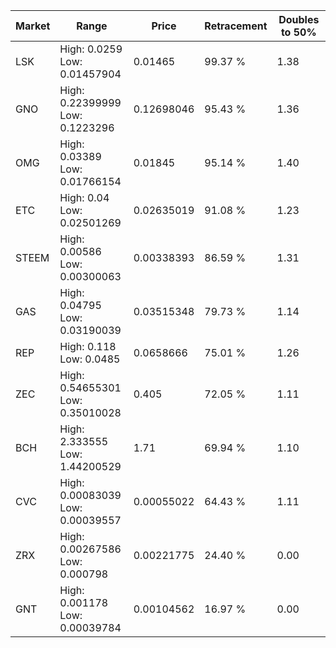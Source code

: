 | Market | Range | Price| Retracement | Doubles to 50% |
| --- | --- | --- | --- | --- |
| LSK | High: 0.0259<br />Low: 0.01457904 | 0.01465 | 99.37 % | 1.38 |
| GNO | High: 0.22399999<br />Low: 0.1223296 | 0.12698046 | 95.43 % | 1.36 |
| OMG | High: 0.03389<br />Low: 0.01766154 | 0.01845 | 95.14 % | 1.40 |
| ETC | High: 0.04<br />Low: 0.02501269 | 0.02635019 | 91.08 % | 1.23 |
| STEEM | High: 0.00586<br />Low: 0.00300063 | 0.00338393 | 86.59 % | 1.31 |
| GAS | High: 0.04795<br />Low: 0.03190039 | 0.03515348 | 79.73 % | 1.14 |
| REP | High: 0.118<br />Low: 0.0485 | 0.0658666 | 75.01 % | 1.26 |
| ZEC | High: 0.54655301<br />Low: 0.35010028 | 0.405 | 72.05 % | 1.11 |
| BCH | High: 2.333555<br />Low: 1.44200529 | 1.71 | 69.94 % | 1.10 |
| CVC | High: 0.00083039<br />Low: 0.00039557 | 0.00055022 | 64.43 % | 1.11 |
| ZRX | High: 0.00267586<br />Low: 0.000798 | 0.00221775 | 24.40 % | 0.00 |
| GNT | High: 0.001178<br />Low: 0.00039784 | 0.00104562 | 16.97 % | 0.00 |
